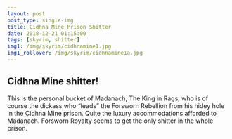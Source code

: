 ```yaml
---
layout: post
post_type: single-img
title: Cidhna Mine Prison Shitter
date: 2018-12-21 01:15:00
tags: [skyrim, shitter]
img1: /img/skyrim/cidhnamine1.jpg
img1_rollover: /img/skyrim/cidhnamine1a.jpg
---
```

## Cidhna Mine shitter!

This is the personal bucket of Madanach, The King in Rags, who is of course the dickass who “leads” the Forsworn Rebellion from his hidey hole in the Cidhna Mine prison. Quite the luxury accommodations afforded to Madanach. Forsworn Royalty seems to get the only shitter in the whole prison.
